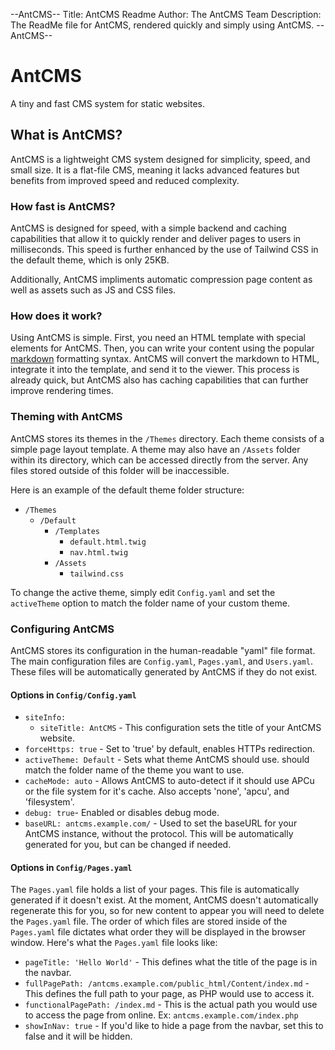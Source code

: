 --AntCMS--
Title: AntCMS Readme
Author: The AntCMS Team
Description: The ReadMe file for AntCMS, rendered quickly and simply using AntCMS.
--AntCMS--

# AntCMS

A tiny and fast CMS system for static websites.

## What is AntCMS?

AntCMS is a lightweight CMS system designed for simplicity, speed, and small size. It is a flat-file CMS, meaning it lacks advanced features but benefits from improved speed and reduced complexity.

### How fast is AntCMS?

AntCMS is designed for speed, with a simple backend and caching capabilities that allow it to quickly render and deliver pages to users in milliseconds. This speed is further enhanced by the use of Tailwind CSS in the default theme, which is only 25KB.

Additionally, AntCMS impliments automatic compression page content as well as assets such as JS and CSS files.

### How does it work?

Using AntCMS is simple. First, you need an HTML template with special elements for AntCMS. Then, you can write your content using the popular [markdown](https://www.markdownguide.org/cheat-sheet/) formatting syntax. AntCMS will convert the markdown to HTML, integrate it into the template, and send it to the viewer. This process is already quick, but AntCMS also has caching capabilities that can further improve rendering times.

### Theming with AntCMS

AntCMS stores its themes in the `/Themes` directory. Each theme consists of a simple page layout template. A theme may also have an `/Assets` folder within its directory, which can be accessed directly from the server. Any files stored outside of this folder will be inaccessible.

Here is an example of the default theme folder structure:

- `/Themes`
  - `/Default`
    - `/Templates`
      - `default.html.twig`
      - `nav.html.twig`
    - `/Assets`
      - `tailwind.css`

To change the active theme, simply edit `Config.yaml` and set the `activeTheme` option to match the folder name of your custom theme.

### Configuring AntCMS

AntCMS stores its configuration in the human-readable "yaml" file format. The main configuration files are `Config.yaml`, `Pages.yaml`, and `Users.yaml`. These files will be automatically generated by AntCMS if they do not exist.

#### Options in `Config/Config.yaml`

- `siteInfo:`
  - `siteTitle: AntCMS` - This configuration sets the title of your AntCMS website.
- `forceHttps: true` - Set to 'true' by default, enables HTTPs redirection.
- `activeTheme: Default` - Sets what theme AntCMS should use. should match the folder name of the theme you want to use.
- `cacheMode: auto` - Allows AntCMS to auto-detect if it should use APCu or the file system for it's cache. Also accepts 'none', 'apcu', and 'filesystem'.
- `debug: true`- Enabled or disables debug mode.
- `baseURL: antcms.example.com/` - Used to set the baseURL for your AntCMS instance, without the protocol. This will be automatically generated for you, but can be changed if needed.

#### Options in `Config/Pages.yaml`

The `Pages.yaml` file holds a list of your pages. This file is automatically generated if it doesn't exist. At the moment, AntCMS doesn't automatically regenerate this for you, so for new content to appear you will need to delete the `Pages.yaml` file.
The order of which files are stored inside of the `Pages.yaml` file dictates what order they will be displayed in the browser window.
Here's what the `Pages.yaml` file looks like:

- `pageTitle: 'Hello World'` - This defines what the title of the page is in the navbar.
- `fullPagePath: /antcms.example.com/public_html/Content/index.md` - This defines the full path to your page, as PHP would use to access it.
- `functionalPagePath: /index.md` - This is the actual path you would use to access the page from online. Ex: `antcms.example.com/index.php`
- `showInNav: true` - If you'd like to hide a page from the navbar, set this to false and it will be hidden.
